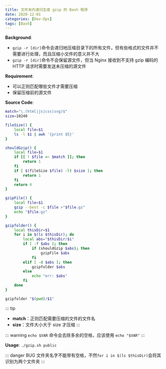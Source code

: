 ```yaml
---
title: 文件夹内递归生成 gzip 的 Bash 程序
date: 2020-12-01
categories: [Dev-Ops]
tags: [Bash]
---
```


**Background**:

- `gzip -r [dir]`命令会递归地压缩目录下的所有文件，但有些格式的文件并不需要进行处理，而且压缩小文件的意义并不大
- `gzip -r [dir]`命令不会保留源文件，但当 Nginx 接收到不支持 gzip 编码的 HTTP 请求时需要发送未压缩的源文件

**Requirement**:

- 可以正则匹配哪些文件才需要压缩
- 保留压缩前的源文件

**Source Code**:

```bash
match="\.(html|js|css|svg)$"
size=10240

fileSize() {
    local file=$1
    ls -l $1 | awk '{print $5}'
}

shouldGzip() {
    local file=$1
    if [[ ! $file =~ $match ]]; then
        return 1
    fi
    if [ $(fileSize $file) -lt $size ]; then
        return 1
    fi
    return 0
}

gzipFile() {
    local file=$1
    gzip --best -c $file >"$file.gz"
    echo "$file.gz"
}

gzipfolder() {
    local thisDir=$1
    for i in $(ls $thisDir); do
        local abs="$thisDir/$i"
        if [ -f $abs ]; then
            if (shouldGzip $abs); then
                gzipFile $abs
            fi
        elif [ -d $abs ]; then
            gzipfolder $abs
        else
            echo "err: $abs"
        fi
    done
}

gzipfolder "$(pwd)/$1"
```

::: tip

- **match**：正则匹配需要压缩的文件的文件名
- **size**：文件大小大于 size 才压缩
  :::

::: warning
`echo $VAR` 命令会去除多余的空格，应该使用 `echo "$VAR"`
:::

**Usage**: `./gzip.sh public`

::: danger BUG
文件夹名字不能带有空格，不然`for i in $(ls $thisDir)`会将其识别为两个文件夹
:::
